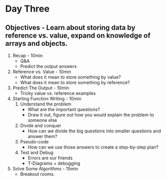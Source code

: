 # Day Three
## Objectives - Learn about storing data by reference vs. value, expand on knowledge of arrays and objects.
1. Recap - 10min
    - Q&A
    - Predict the output answers
2. Reference vs. Value - 10min
    - What does it mean to store something by value?
    - What does it mean to store something by reference?
3. Predict The Output - 10min
    - Tricky value vs. reference examples
4. Starting Function Writing - 10min
    1. Understand the problem
        - What are the important questions?
        - Draw it out, figure out how you would explain the problem to someone else
    2. Divide and conquer
        - How can we divide the big questions into smaller questions and answer them?
    3. Pseudo-code
        - How can we use those answers to create a step-by-step plan?
    4. Test and Debug
        - Errors are our friends
        - T-Diagrams + debugging
5. Solve Some Algorithms - 15min
    - Breakout rooms.